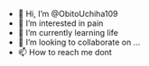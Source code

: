 - 👋 Hi, I’m @ObitoUchiha109
- 👀 I’m interested in pain
- 🌱 I’m currently learning life
- 💞️ I’m looking to collaborate on ...
- 📫 How to reach me dont

<!---
ObitoUchiha109/ObitoUchiha109 is a ✨ special ✨ repository because its `README.md` (this file) appears on your GitHub profile.
You can click the Preview link to take a look at your changes.
--->
